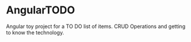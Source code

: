 # AngularTODO
Angular toy project for a TO DO list of items. CRUD Operations and getting to know the technology.
